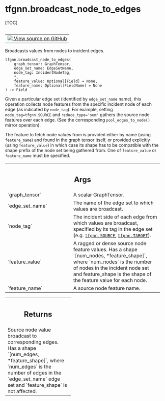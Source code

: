 # tfgnn.broadcast_node_to_edges

[TOC]

<!-- Insert buttons and diff -->

<table class="tfo-notebook-buttons tfo-api nocontent" align="left">
<td>
  <a target="_blank" href="https://github.com/tensorflow/gnn/tree/master/tensorflow_gnn/graph/broadcast_ops.py#L35-L79">
    <img src="https://www.tensorflow.org/images/GitHub-Mark-32px.png" />
    View source on GitHub
  </a>
</td>
</table>

Broadcasts values from nodes to incident edges.

<pre class="devsite-click-to-copy prettyprint lang-py tfo-signature-link">
<code>tfgnn.broadcast_node_to_edges(
    graph_tensor: GraphTensor,
    edge_set_name: EdgeSetName,
    node_tag: IncidentNodeTag,
    *,
    feature_value: Optional[Field] = None,
    feature_name: Optional[FieldName] = None
) -> Field
</code></pre>

<!-- Placeholder for "Used in" -->

Given a particular edge set (identified by `edge_set_name` name), this
operation collects node features from the specific incident node of each edge
(as indicated by `node_tag`). For example, setting `node_tag=tfgnn.SOURCE` and
`reduce_type='sum'` gathers the source node features over each edge. (See the
corresponding `pool_edges_to_node()` mirror operation).

The feature to fetch node values from is provided either by name (using
`feature_name`) and found in the graph tensor itself, or provided explicitly
(using `feature_value`) in which case its shape has to be compatible with the
shape prefix of the node set being gathered from. One of `feature_value`
or `feature_name` must be specified.

<!-- Tabular view -->
 <table class="responsive fixed orange">
<colgroup><col width="214px"><col></colgroup>
<tr><th colspan="2"><h2 class="add-link">Args</h2></th></tr>

<tr>
<td>
`graph_tensor`<a id="graph_tensor"></a>
</td>
<td>
A scalar GraphTensor.
</td>
</tr><tr>
<td>
`edge_set_name`<a id="edge_set_name"></a>
</td>
<td>
The name of the edge set to which values are broadcast.
</td>
</tr><tr>
<td>
`node_tag`<a id="node_tag"></a>
</td>
<td>
The incident side of each edge from which values are broadcast,
specified by its tag in the edge set (e.g. <a href="../tfgnn.md#SOURCE"><code>tfgnn.SOURCE</code></a>,
<a href="../tfgnn.md#TARGET"><code>tfgnn.TARGET</code></a>).
</td>
</tr><tr>
<td>
`feature_value`<a id="feature_value"></a>
</td>
<td>
A ragged or dense source node feature values. Has a shape
`[num_nodes, *feature_shape]`, where `num_nodes` is the number of nodes in
the incident node set and feature_shape is the shape of the feature value
for each node.
</td>
</tr><tr>
<td>
`feature_name`<a id="feature_name"></a>
</td>
<td>
A source node feature name.
</td>
</tr>
</table>

<!-- Tabular view -->
 <table class="responsive fixed orange">
<colgroup><col width="214px"><col></colgroup>
<tr><th colspan="2"><h2 class="add-link">Returns</h2></th></tr>
<tr class="alt">
<td colspan="2">
Source node value broadcast to corresponding edges. Has a shape `[num_edges,
*feature_shape]`, where `num_edges` is the number of edges in the
`edge_set_name` edge set and `feature_shape` is not affected.
</td>
</tr>

</table>

